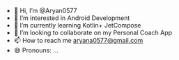 - 👋 Hi, I’m @Aryan0577
- 👀 I’m interested in Android Development
- 🌱 I’m currently learning Kotlin+ JetCompose
- 💞️ I’m looking to collaborate on my Personal Coach App
- 📫 How to reach me aryana0577@gmail.com 
- 😄 Pronouns: ...
  

<!---
Aryan0577/Aryan0577 is a ✨ special ✨ repository because its `README.md` (this file) appears on your GitHub profile.
You can click the Preview link to take a look at your changes.
--->
